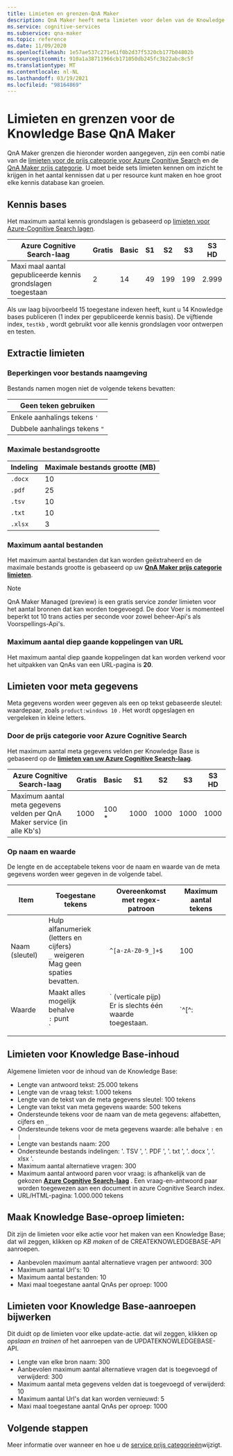 ```yaml
---
title: Limieten en grenzen-QnA Maker
description: QnA Maker heeft meta limieten voor delen van de Knowledge Base en de service. Het is belang rijk dat u uw Knowledge Base binnen deze grenzen houdt om te testen en te publiceren.
ms.service: cognitive-services
ms.subservice: qna-maker
ms.topic: reference
ms.date: 11/09/2020
ms.openlocfilehash: 1e57ae537c271e61f0b2d37f5320cb177b04802b
ms.sourcegitcommit: 910a1a38711966cb171050db245fc3b22abc8c5f
ms.translationtype: MT
ms.contentlocale: nl-NL
ms.lasthandoff: 03/19/2021
ms.locfileid: "98164869"
---
```

# <a name="qna-maker-knowledge-base-limits-and-boundaries"></a>Limieten en grenzen voor de Knowledge Base QnA Maker

QnA Maker grenzen die hieronder worden aangegeven, zijn een combi natie van de [limieten voor de prijs categorie voor Azure Cognitive Search](../../search/search-limits-quotas-capacity.md) en de [QnA Maker prijs categorie](https://azure.microsoft.com/pricing/details/cognitive-services/qna-maker/). U moet beide sets limieten kennen om inzicht te krijgen in het aantal kennissen dat u per resource kunt maken en hoe groot elke kennis database kan groeien.

## <a name="knowledge-bases"></a>Kennis bases

Het maximum aantal kennis grondslagen is gebaseerd op [limieten voor Azure-Cognitive Search lagen](../../search/search-limits-quotas-capacity.md).

|**Azure Cognitive Search-laag** | **Gratis** | **Basic** |**S1** | **S2**| **S3** |**S3 HD**|
|---|---|---|---|---|---|----|
|Maxi maal aantal gepubliceerde kennis grondslagen toegestaan|2|14|49|199|199|2.999|

 Als uw laag bijvoorbeeld 15 toegestane indexen heeft, kunt u 14 Knowledge bases publiceren (1 index per gepubliceerde kennis basis). De vijftiende index, `testkb` , wordt gebruikt voor alle kennis grondslagen voor ontwerpen en testen.

## <a name="extraction-limits"></a>Extractie limieten

### <a name="file-naming-constraints"></a>Beperkingen voor bestands naamgeving

Bestands namen mogen niet de volgende tekens bevatten:

|Geen teken gebruiken|
|--|
|Enkele aanhalings tekens `'`|
|Dubbele aanhalings tekens `"`|

### <a name="maximum-file-size"></a>Maximale bestandsgrootte

|Indeling|Maximale bestands grootte (MB)|
|--|--|
|`.docx`|10|
|`.pdf`|25|
|`.tsv`|10|
|`.txt`|10|
|`.xlsx`|3|

### <a name="maximum-number-of-files"></a>Maximum aantal bestanden

Het maximum aantal bestanden dat kan worden geëxtraheerd en de maximale bestands grootte is gebaseerd op uw **[QnA Maker prijs categorie limieten](https://azure.microsoft.com/pricing/details/cognitive-services/qna-maker/)**.

> [!NOTE]
> QnA Maker Managed (preview) is een gratis service zonder limieten voor het aantal bronnen dat kan worden toegevoegd. De door Voer is momenteel beperkt tot 10 trans acties per seconde voor zowel beheer-Api's als Voorspellings-Api's.

### <a name="maximum-number-of-deep-links-from-url"></a>Maximum aantal diep gaande koppelingen van URL

Het maximum aantal diep gaande koppelingen dat kan worden verkend voor het uitpakken van QnAs van een URL-pagina is **20**.

## <a name="metadata-limits"></a>Limieten voor meta gegevens

Meta gegevens worden weer gegeven als een op tekst gebaseerde sleutel: waardepaar, zoals `product:windows 10` . Het wordt opgeslagen en vergeleken in kleine letters.

### <a name="by-azure-cognitive-search-pricing-tier"></a>Door de prijs categorie voor Azure Cognitive Search

Het maximum aantal meta gegevens velden per Knowledge Base is gebaseerd op de **[limieten van uw Azure Cognitive Search-laag](../../search/search-limits-quotas-capacity.md)**.

|**Azure Cognitive Search-laag** | **Gratis** | **Basic** |**S1** | **S2**| **S3** |**S3 HD**|
|---|---|---|---|---|---|----|
|Maximum aantal meta gegevens velden per QnA Maker service (in alle Kb's)|1000|100 *|1000|1000|1000|1000|

### <a name="by-name-and-value"></a>Op naam en waarde

De lengte en de acceptabele tekens voor de naam en waarde van de meta gegevens worden weer gegeven in de volgende tabel.

|Item|Toegestane tekens|Overeenkomst met regex-patroon|Maximum aantal tekens|
|--|--|--|--|
|Naam (sleutel)|Hulp<br>alfanumeriek (letters en cijfers)<br>`_` weigeren<br> Mag geen spaties bevatten.|`^[a-zA-Z0-9_]+$`|100|
|Waarde|Maakt alles mogelijk behalve<br>`:` punt<br>`|` (verticale pijp)<br>Er is slechts één waarde toegestaan.|`^[^:|]+$`|500|
|||||

## <a name="knowledge-base-content-limits"></a>Limieten voor Knowledge Base-inhoud
Algemene limieten voor de inhoud van de Knowledge Base:
* Lengte van antwoord tekst: 25.000 tekens
* Lengte van de vraag tekst: 1.000 tekens
* Lengte van de tekst van de meta gegevens sleutel: 100 tekens
* Lengte van tekst van meta gegevens waarde: 500 tekens
* Ondersteunde tekens voor de naam van de meta gegevens: alfabetten, cijfers en `_`
* Ondersteunde tekens voor de meta gegevens waarde: alle behalve `:` en `|`
* Lengte van bestands naam: 200
* Ondersteunde bestands indelingen: '. TSV ', '. PDF ', '. txt ', '. docx ', '. xlsx '.
* Maximum aantal alternatieve vragen: 300
* Maximum aantal antwoord paren voor vraag: is afhankelijk van de gekozen **[Azure Cognitive Search-laag](../../search/search-limits-quotas-capacity.md#document-limits)** . Een vraag-en-antwoord paar worden toegewezen aan een document in azure Cognitive Search index.
* URL/HTML-pagina: 1.000.000 tekens

## <a name="create-knowledge-base-call-limits"></a>Maak Knowledge Base-oproep limieten:
Dit zijn de limieten voor elke actie voor het maken van een Knowledge Base; dat wil zeggen, klikken op *KB maken* of de CREATEKNOWLEDGEBASE-API aanroepen.
* Aanbevolen maximum aantal alternatieve vragen per antwoord: 300
* Maximum aantal Url's: 10
* Maximum aantal bestanden: 10
* Maxi maal toegestane aantal QnAs per oproep: 1000

## <a name="update-knowledge-base-call-limits"></a>Limieten voor Knowledge Base-aanroepen bijwerken
Dit duidt op de limieten voor elke update-actie. dat wil zeggen, klikken op *opslaan en trainen* of het aanroepen van de UPDATEKNOWLEDGEBASE-API.
* Lengte van elke bron naam: 300
* Aanbevolen maximum aantal alternatieve vragen dat is toegevoegd of verwijderd: 300
* Maximum aantal meta gegevens velden dat is toegevoegd of verwijderd: 10
* Maximum aantal Url's dat kan worden vernieuwd: 5
* Maxi maal toegestane aantal QnAs per oproep: 1000

## <a name="next-steps"></a>Volgende stappen

Meer informatie over wanneer en hoe u de [service prijs categorieën](How-To/set-up-qnamaker-service-azure.md#upgrade-qna-maker-sku)wijzigt.
